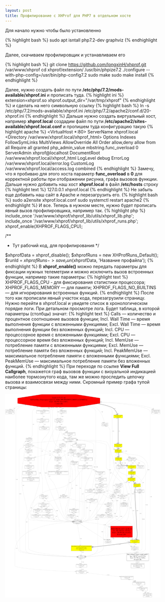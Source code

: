 ```yaml
---
layout: post
title: Профилирование с XHProf для PHP7 в отдельном хосте
---
```


Для начало нужно чтобы было установленно 

{% highlight bash %}
sudo apt isntall php7.2-dev graphviz
{% endhighlight %}

Далее, скачиваем профилировщик и устанавливаем его

{% highlight bash %}
git clone https://github.com/longxinH/xhprof.git /var/www/xhprof
cd xhprof/extension/
/usr/bin/phpize7.2
./configure --with-php-config=/usr/bin/php-config7.2
sudo make
sudo make install
{% endhighlight %}

Далее, нужно создать файл по пути **/etc/php/7.2/mods-available/xhprof.ini** и прописать туда.
{% highlight ini %}
extension=xhprof.so
xhprof.output_dir="/var/tmp/xhprof"
{% endhighlight %}
и сделать на него символьную ссылку
{% highlight bash %}
ln -s /etc/php/7.2/mods-available/xhprof.ini /etc/php/7.2/apache2/conf.d/20-xhprof.ini
{% endhighlight %}
Дальше нужно создать виртуальный хост, например **xhprof.local**
создадим файл по пути **/etc/apache2/sites-available/xhprof.local.conf** и пропишем туда конфигурацию такую
{% highlight apache %}
<VirtualHost *:80>
  ServerName xhprof.local
  <Directory /var/www/xhprof.local/xhprof_html>
    Options Indexes FollowSymLinks MultiViews
    AllowOverride All
    Order allow,deny
    allow from all
    Require all granted
<IfModule mod_php7.c>
    php_admin_value mbstring.func_overload 0
</IfModule>
</Directory>
  ServerAdmin xhprof@localhost
  DocumentRoot /var/www/xhprof.local/xhprof_html
  LogLevel debug
  ErrorLog /var/www/xhprof.local/error.log
  CustomLog /var/www/xhprof.local/access.log combined
</VirtualHost>
{% endhighlight %}
Замечу, что я пробиваю для этого хоста параметр **func_overload** в **0** для корректной работы при отображении рисунка, графа вызовов функции.
Дальше нужно добавить наш хост **xhprof.local** в файл **/etc/hosts** строку
{% highlight text %}
127.0.0.1 xhprof.local
{% endhighlight %}
Не забыть еще добавить наш сайт в Apache и перезагрузить его.
{% highlight bash %}
sudo a2ensite xhprof.local.conf
sudo systemctl restart apache2
{% endhighlight %}
И все. Теперь в нужном месте, нужно будет прописать явный вызов профилировщика, например так.
{% highlight php %}
include_once '/var/www/xhprof/xhprof_lib/utils/xhprof_lib.php';
include_once '/var/www/xhprof/xhprof_lib/utils/xhprof_runs.php'; 
xhprof_enable(XHPROF_FLAGS_CPU);
 
/**
* Тут рабочий код, для профилирования
*/
 
$xhprofData = xhprof_disable();
$xhprofRuns = new XHProfRuns_Default();
$runId = $xhprofRuns->save_run($xhprofData, 'Название профайла');
{% endhighlight %}
В **xhprof_enable()** можно передать параметры для фиксации нужных телеметрии и можно исключить вызов встроенных функции, например такие параметры:
{% highlight text %}
XHPROF_FLAGS_CPU - для фиксирования статистики процессора;
XHPROF_FLAGS_MEMORY — для памяти;
XHPROF_FLAGS_NO_BUILTINS — для игнорирования встроенных функций.
{% endhighlight %}
После того как прописали явный участок кода, перезагрузили страницу. Нужно перейти в xhprof.local и увидете список в хронологическом порядке логи. При детальном просмотре лога.
Будет таблица, в которой параметры (столбцы) значат:
{% highlight text %}
Calls — количество и процентное соотношение вызовов функции;
Incl. Wall Time — время выполнения функции с вложенными функциями;
Excl. Wall Time — время выполнения функции без вложенных функций;
Incl. CPU — процессорное время с вложенными функциями;
Excl. CPU — процессорное время без вложенных функций;
Incl. MemUse — потребление памяти с вложенными функциями;
Excl. MemUse — потребление памяти без вложенных функций;
Incl. PeakMemUse — максимальное потребление памяти с вложенными функциями;
Excl. PeakMemUse — максимальное потребление памяти без вложенных функций.
{% endhighlight %}
При переходе по ссылке **View Full Callgraph**, покажется граф вызовов функции с визуальной индикацией наиболее тормознутого кода, там же можно проследить цепочку вызова и взаимосвязи между ними.
Скромный пример графа тупой страницы:


![Рисунок графа](/images/callgraph.png)
